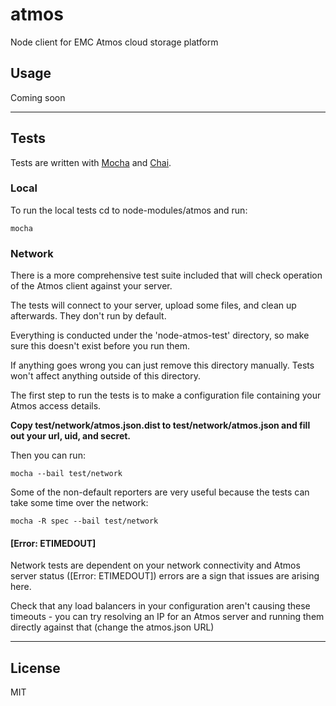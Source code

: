 # atmos


Node client for EMC Atmos cloud storage platform

## Usage

Coming soon

---

## Tests

Tests are written with [Mocha](http://visionmedia.github.io/mocha) and [Chai](http://chaijs.com/).

### Local

To run the local tests cd to node-modules/atmos and run:

    mocha

### Network

There is a more comprehensive test suite included that will check operation of the Atmos client against your server.

The tests will connect to your server, upload some files, and clean up afterwards. They don't run by default.

Everything is conducted under the 'node-atmos-test' directory, so make sure this doesn't exist before you run them. 

If anything goes wrong you can just remove this directory manually. Tests won't affect anything outside of this directory.

The first step to run the tests is to make a configuration file containing your Atmos access details.

__Copy test/network/atmos.json.dist to test/network/atmos.json and fill out your url, uid, and secret.__

Then you can run:

    mocha --bail test/network

Some of the non-default reporters are very useful because the tests can take some time over the network:

    mocha -R spec --bail test/network

#### [Error: ETIMEDOUT]

Network tests are dependent on your network connectivity and Atmos server status ([Error: ETIMEDOUT]) errors are a sign that issues are arising here.

Check that any load balancers in your configuration aren't causing these timeouts - you can try resolving an IP for an Atmos server and running them directly against that (change the atmos.json URL)

---

## License

MIT
